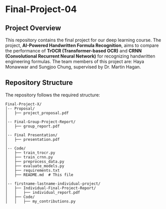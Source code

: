 # Final-Project-04

## Project Overview
This repository contains the final project for our deep learning course. The project, **AI-Powered Handwritten Formula Recognition**, aims to compare the performance of **TrOCR (Transformer-based OCR)** and **CRNN (Convolutional Recurrent Neural Network)** for recognizing handwritten engineering formulas. The team members of this project are: Haya Monawwar and Sungjoo Chung, supervised by Dr. Martin Hagan.

## Repository Structure
The repository follows the required structure:

```
Final-Project-X/
│-- Proposal/
│   ├── project_proposal.pdf
│
│-- Final-Group-Project-Report/
│   ├── group_report.pdf
│
│-- Final Presentation/
│   ├── presentation.pdf
│
│-- Code/
│   ├── train_trocr.py
│   ├── train_crnn.py
│   ├── preprocess_data.py
│   ├── evaluate_models.py
│   ├── requirements.txt
│   ├── README.md  # This file
│
│-- firstname-lastname-individual-project/
│   ├── Individual-Final-Project-Report/
│   │   ├── individual_report.pdf
│   ├── Code/
│   │   ├── my_contributions.py
```
